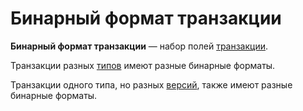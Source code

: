 # Бинарный формат транзакции

**Бинарный формат транзакции** — набор полей [транзакции](/blockchain/transaction.md).

Транзакции разных [типов](/blockchain/transaction-type.md) имеют разные бинарные форматы.

Транзакции одного типа, но разных [версий](/blockchain/transaction/transaction-version.md), также имеют разные бинарные форматы.
